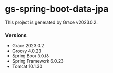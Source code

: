 # gs-spring-boot-data-jpa

This project is generated by Grace v2023.0.2.

### Versions

* Grace 2023.0.2
* Groovy 4.0.23
* Spring Boot 3.0.13
* Spring Framework 6.0.23
* Tomcat 10.1.30
